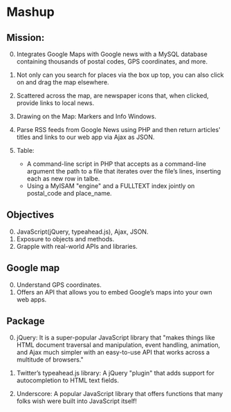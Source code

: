 # Mashup

## Mission:
0. Integrates Google Maps with Google news with a MySQL database containing thousands of postal codes, GPS coordinates, and more.

1. Not only can you search for places via the box up top, you can also click on and drag the map elsewhere.

2. Scattered across the map, are newspaper icons that, when clicked, provide links to local news.

3. Drawing on the Map: Markers and Info Windows.

4. Parse RSS feeds from Google News using PHP and then return articles' titles and links to our web app via Ajax as JSON.

5. Table:
   - A command-line script in PHP that accepts as a command-line argument the path to a file that iterates over the file’s lines, inserting each as new row in talbe.
   - Using a MyISAM "engine" and a FULLTEXT index jointly on postal_code and place_name.


## Objectives
0. JavaScript(jQuery, typeahead.js), Ajax, JSON.
1. Exposure to objects and methods.
2. Grapple with real-world APIs and libraries.

## Google map
0. Understand GPS coordinates.
1. Offers an API that allows you to embed Google’s maps into your own web apps.

## Package
0. jQuery: It is a super-popular JavaScript library that "makes things like HTML document traversal and manipulation, event handling, animation, and Ajax much simpler with an easy-to-use API that works across a multitude of browsers."

1. Twitter’s typeahead.js library: A jQuery "plugin" that adds support for autocompletion to HTML text fields.

2. Underscore: A popular JavaScript library that offers functions that many folks wish were built into JavaScript itself!
